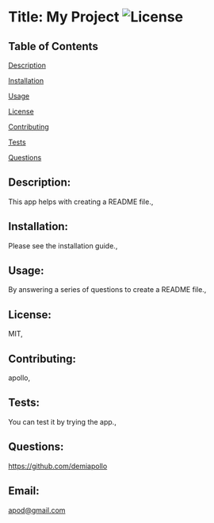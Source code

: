 # Title: My Project ![License](https://img.shields.io/badge/License-MIT-blue.svg "License Badge")
  
  ## Table of Contents 

[Description](#description:)

[Installation](#installation)

[Usage](#usage)

[License](#license)

[Contributing](#contributing)

[Tests](#tests)

[Questions](#questions) 


## Description: 
This app helps with creating a README file.,
## Installation: 
Please see the installation guide.,
## Usage: 
By answering a series of questions to create a README file.,
## License: 
MIT,
## Contributing: 
apollo,
## Tests: 
You can test it by trying the app.,
## Questions: 
https://github.com/demiapollo
## Email:
apod@gmail.com
